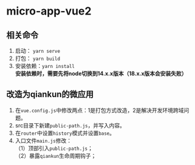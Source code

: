 # micro-app-vue2

## 相关命令
1. 启动： `yarn serve`
2. 打包： `yarn build`
3. 安装依赖：`yarn install`  
**安装依赖时，需要先将node切换到14.x.x版本（18.x.x版本会安装失败）**

## 改造为qiankun的微应用
1. 在`vue.config.js`中修改两点：1是打包方式改造，2是解决开发环境跨域问题。
2. src目录下新建`public-path.js`，并写入内容。
3. 在`router`中设置`history`模式并设置`base`。
4. 入口文件`main.js`修改：  
（1）顶部引入`public-path.js`；  
（2）暴露`qiankun`生命周期钩子；
